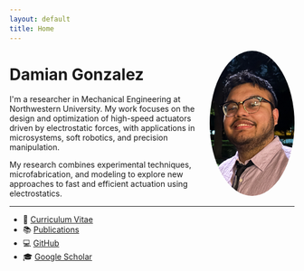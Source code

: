 ```yaml
---
layout: default
title: Home
---
```


<img src="/assets/profile.jpg" alt="Damian Gonzalez" style="width:150px; border-radius:50%; float:right; margin-left:20px;">

# Damian Gonzalez

I'm a researcher in Mechanical Engineering at Northwestern University. My work focuses on the design and optimization of high-speed actuators driven by electrostatic forces, with applications in microsystems, soft robotics, and precision manipulation.

My research combines experimental techniques, microfabrication, and modeling to explore new approaches to fast and efficient actuation using electrostatics.

---

- 📄 [Curriculum Vitae](cv)
- 📚 [Publications](publications)
- 💻 [GitHub](https://github.com/d1123g)
- 🎓 [Google Scholar](https://scholar.google.com/citations?view_op=list_works&hl=en&hl=en&user=ufB5pCAAAAAJ)
